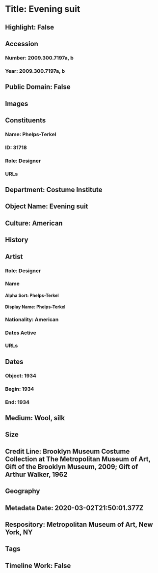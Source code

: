 # Title: Evening suit
## Highlight: False
## Accession
### Number: 2009.300.7197a, b
### Year: 2009.300.7197a, b
## Public Domain: False
## Images
## Constituents
### Name: Phelps-Terkel
### ID: 31718
### Role: Designer
### URLs
## Department: Costume Institute
## Object Name: Evening suit
## Culture: American
## History
## Artist
### Role: Designer
### Name
#### Alpha Sort: Phelps-Terkel
#### Display Name: Phelps-Terkel
### Nationality: American
### Dates Active
### URLs
## Dates
### Object: 1934
### Begin: 1934
### End: 1934
## Medium: Wool, silk
## Size
## Credit Line: Brooklyn Museum Costume Collection at The Metropolitan Museum of Art, Gift of the Brooklyn Museum, 2009; Gift of Arthur Walker, 1962
## Geography
## Metadata Date: 2020-03-02T21:50:01.377Z
## Respository: Metropolitan Museum of Art, New York, NY
## Tags
## Timeline Work: False